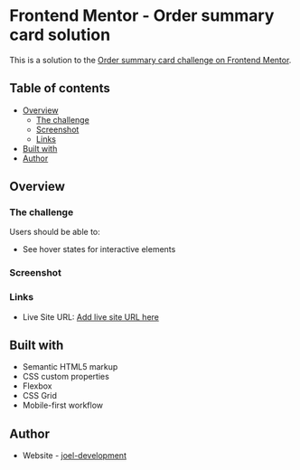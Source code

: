 # Frontend Mentor - Order summary card solution

This is a solution to the [Order summary card challenge on Frontend Mentor](https://www.frontendmentor.io/challenges/order-summary-component-QlPmajDUj).

## Table of contents

- [Overview](#overview)
  - [The challenge](#the-challenge)
  - [Screenshot](#screenshot)
  - [Links](#links)
- [Built with](#built-with)
- [Author](#author)

## Overview

### The challenge

Users should be able to:

- See hover states for interactive elements

### Screenshot

<!-- ![desktop screenshot](./screenshot.jpg) -->

### Links

<!-- - Solution URL: [Github](https://github.com//joel-development/) -->
- Live Site URL: [Add live site URL here](https://joel-development.github.io/frontendmentor---challenge-2)

## Built with

- Semantic HTML5 markup
- CSS custom properties
- Flexbox
- CSS Grid
- Mobile-first workflow

## Author

- Website - [joel-development](https://joel-development.github.io)
